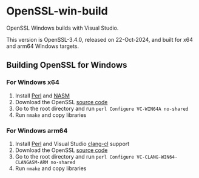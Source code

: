 # OpenSSL-win-build

OpenSSL Windows builds with Visual Studio.

This version is OpenSSL-3.4.0, released on 22-Oct-2024, and built for x64 and arm64 Windows targets.

## Building OpenSSL for Windows

### For Windows x64
1.  Install [Perl](https://strawberryperl.com/) and [NASM](https://www.nasm.us/)
1.  Download the OpenSSL [source code](https://openssl-library.org/source/)
1.  Go to the root directory and run ``perl Configure VC-WIN64A no-shared``
1.  Run ``nmake`` and copy libraries 

### For Windows arm64
1.  Install [Perl](https://strawberryperl.com/) and Visual Studio [clang-cl](https://learn.microsoft.com/en-us/cpp/build/clang-support-msbuild?view=msvc-170) support
1.  Download the OpenSSL [source code](https://openssl-library.org/source/)
1.  Go to the root directory and run ``perl Configure VC-CLANG-WIN64-CLANGASM-ARM no-shared``
1.  Run ``nmake`` and copy libraries 